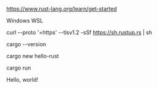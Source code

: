 https://www.rust-lang.org/learn/get-started

Windows WSL

curl --proto '=https' --tlsv1.2 -sSf https://sh.rustup.rs | sh

cargo --version

cargo new hello-rust

cargo run

Hello, world!